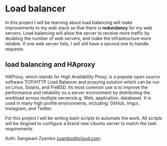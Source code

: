 # Load balancer
In this project I will be learning about load balancing will make improvements to my web stack so that there is **redundancy** for my web servers.
Load balancing will allow the server to receive more traffic by doubling the number of web servers, and make the infrastructure more reliable. If one web server fails, I will still have a second one to handle requests.
## load balancing and HAproxy

HAProxy, which stands for High Availability Proxy, is a popular open source software TCP/HTTP Load Balancer and proxying solution which can be run on Linux, Solaris, and FreBSD. Its most common use is to improve the performance and reliability os a server environment by distributing the workload across multiple servers(e.g. Web, application, database). It is used in many high profile environments, including: GitHub, Imgur, Instagram, and Twitter.

For this project I will be writing bash scripts to automate the work. All scripts will be dsigned to configure a brand new Ubuntu server to match the task requirements.

Auth: Sangwani Zyambo <zyambo@icloud.com>:

